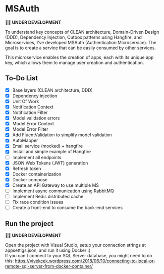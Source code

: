# MSAuth

👨‍💻 **UNDER DEVELOPMENT**

To understand key concepts of CLEAN architecture, Domain-Driven Design (DDD), Dependency Injection, Outbox patterns using Hangfire, and Microservices, I've developed MSAuth (Authentication Microservice). The goal is to create a service that can be easily consumed by other services.

This microservice enables the creation of apps, each with its unique app key, which allows them to manage user creation and authentication.

## To-Do List

- [X] Base layers (CLEAN architecture, DDD)
- [x] Dependency injection
- [X] Unit Of Work
- [X] Notification Context
- [X] Notification Filter
- [X] Model validation errors
- [X] Model Error Context
- [X] Model Error Filter
- [X] Add FluentValidation to simplify model validation
- [X] AutoMapper
- [X] Email service (mocked) + hangfire
- [X] Install and simple example of Hangfire
- [ ] Implement all endpoints
- [X] JSON Web Tokens (JWT) generation
- [X] Refresh token
- [X] Docker containerization
- [X] Docker compose
- [X] Create an API Gateway to use multiple MS
- [ ] Implement async communication using RabbitMQ
- [ ] Implement Redis distributed cache
- [ ] Fix race condition issues
- [ ] Create a front-end to consume the back-end services

## Run the project

👨‍💻 **UNDER DEVELOPMENT**

Open the project with Visual Studio, setup your connection strings at appsettigs.json, and run it using Docker :)  
If you can't connect to your SQL Server database, you might need to do this: https://vivekcek.wordpress.com/2018/06/10/connecting-to-local-or-remote-sql-server-from-docker-container/